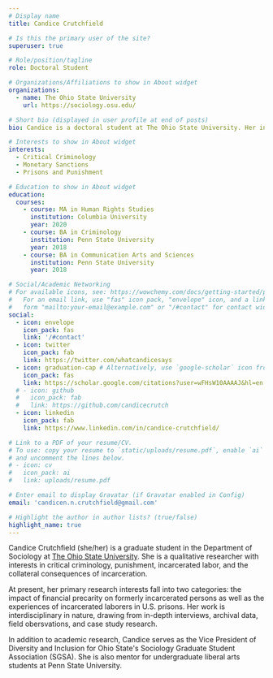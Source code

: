 ```yaml
---
# Display name
title: Candice Crutchfield

# Is this the primary user of the site?
superuser: true

# Role/position/tagline
role: Doctoral Student

# Organizations/Affiliations to show in About widget
organizations:
  - name: The Ohio State University
    url: https://sociology.osu.edu/

# Short bio (displayed in user profile at end of posts)
bio: Candice is a doctoral student at The Ohio State University. Her interests include critical criminology, labor, incarceration, and monetary sanctions.

# Interests to show in About widget
interests:
  - Critical Criminology
  - Monetary Sanctions
  - Prisons and Punishment

# Education to show in About widget
education:
  courses:
    - course: MA in Human Rights Studies 
      institution: Columbia University
      year: 2020
    - course: BA in Criminology
      institution: Penn State University
      year: 2018
    - course: BA in Communication Arts and Sciences
      institution: Penn State University
      year: 2018

# Social/Academic Networking
# For available icons, see: https://wowchemy.com/docs/getting-started/page-builder/#icons
#   For an email link, use "fas" icon pack, "envelope" icon, and a link in the
#   form "mailto:your-email@example.com" or "/#contact" for contact widget.
social:
  - icon: envelope
    icon_pack: fas
    link: '/#contact'
  - icon: twitter
    icon_pack: fab
    link: https://twitter.com/whatcandicesays
  - icon: graduation-cap # Alternatively, use `google-scholar` icon from `ai` icon pack
    icon_pack: fas
    link: https://scholar.google.com/citations?user=wFHsW10AAAAJ&hl=en
  # - icon: github
  #   icon_pack: fab
  #   link: https://github.com/candicecrutch
  - icon: linkedin
    icon_pack: fab
    link: https://www.linkedin.com/in/candice-crutchfield/

# Link to a PDF of your resume/CV.
# To use: copy your resume to `static/uploads/resume.pdf`, enable `ai` icons in `params.toml`,
# and uncomment the lines below.
# - icon: cv
#   icon_pack: ai
#   link: uploads/resume.pdf

# Enter email to display Gravatar (if Gravatar enabled in Config)
email: 'candicen.n.crutchfield@gmail.com'

# Highlight the author in author lists? (true/false)
highlight_name: true
---
```


Candice Crutchfield (she/her) is a graduate student in the Department of Sociology at [The Ohio State University](https://sociology.osu.edu/people/crutchfield.35). She is a qualitative researcher with interests in critical criminology, punishment, incarcerated labor, and the collateral consequences of incarceration. 

At present, her primary research interests fall into two categories: the impact of financial precarity on formerly incarcerated persons as well as the experiences of incarcerated laborers in U.S. prisons. Her work is interdisciplinary in nature, drawing from in-depth interviews, archival data, field obersvations, and case study research. 

In addition to academic research, Candice serves as the Vice President of Diversity and Inclusion for Ohio State's Sociology Graduate Student Association (SGSA). She is also mentor for undergraduate liberal arts students at Penn State University. 



<!-- {{< icon name="download" pack="fas" >}} Download my {{< staticref "uploads/resume.pdf" "newtab" >}}CV{{< /staticref >}}. -->

